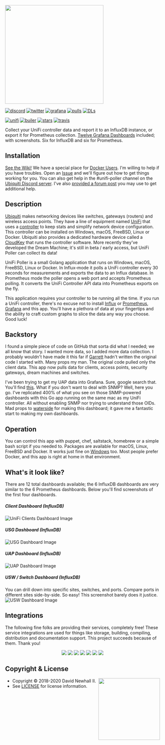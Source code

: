 <img width="320px" src="https://raw.githubusercontent.com/wiki/unifi-poller/unifi-poller/images/unifi-poller-logo.png">

[![discord](https://badgen.net/badge/icon/Discord?color=0011ff&label&icon=https://simpleicons.now.sh/discord/eee "Ubiquiti Discord")](https://discord.gg/KnyKYt2)
[![twitter](https://badgen.net/twitter/follow/TwitchCaptain?icon=https://simpleicons.now.sh/twitter/0099ff&label=TwitchCaptain&color=0116ff "TwitchCaptain @ Twitter")](https://twitter.com/TwitchCaptain)
[![grafana](https://badgen.net/https/golift.io/bd/grafana/dashboard-downloads/11310,10419,10414,10415,10416,10417,10418,11311,11312,11313,11314,11315?icon=https://simpleicons.now.sh/grafana/ED7F38&color=0011ff "Grafana Dashboard Downloads")](http://grafana.com/dashboards?search=unifi-poller)
[![pulls](https://badgen.net/docker/pulls/golift/unifi-poller?icon=https://simpleicons.now.sh/docker/38B1ED&label=pulls&color=0011ff "Docker Pulls")](https://hub.docker.com/r/golift/unifi-poller)
[![DLs](https://img.shields.io/github/downloads/unifi-poller/unifi-poller/total.svg?logo=github&color=0116ff "GitHub Downloads")](https://www.somsubhra.com/github-release-stats/?username=unifi-poller&repository=unifi-poller)

[![unifi](https://badgen.net/badge/UniFi/5.12.x,5.13.x,UAP,USG,USW,UDM?list=|&icon=https://docs.golift.io/svg/ubiquiti_color.svg&color=0099ee "UniFi Products Supported")](https://github.com/golift/unifi)
[![builer](https://badgen.net/badge/go/Application%20Builder?label=&icon=https://docs.golift.io/svg/go.svg&color=0099ee "Go Application Builder")](https://github.com/golift/application-builder)
[![stars](https://badgen.net/github/stars/unifi-poller/unifi-poller?icon=https://simpleicons.now.sh/macys/fab&label=&color=0099ee "GitHub Stars")](https://github.com/unifi-poller/unifi-poller)
[![travis](https://badgen.net/travis/unifi-poller/unifi-poller?icon=travis&label=build "Travis Build")](https://travis-ci.org/unifi-poller/unifi-poller)

Collect your UniFi controller data and report it to an InfluxDB instance,
or export it for Prometheus collection.
[Twelve Grafana Dashboards](http://grafana.com/dashboards?search=unifi-poller)
included; with screenshots. Six for InfluxDB and six for Prometheus.

## Installation

[See the Wiki!](https://github.com/unifi-poller/unifi-poller/wiki/Installation)
We have a special place for [Docker Users](https://github.com/unifi-poller/unifi-poller/wiki/Docker).
I'm willing to help if you have troubles.
Open an [Issue](https://github.com/unifi-poller/unifi-poller/issues) and
we'll figure out how to get things working for you. You can also get help in
the #unifi-poller channel on the [Ubiquiti Discord server](https://discord.gg/KnyKYt2). I've also
[provided a forum post](https://community.ui.com/questions/Unifi-Poller-Store-Unifi-Controller-Metrics-in-InfluxDB-without-SNMP/58a0ea34-d2b3-41cd-93bb-d95d3896d1a1)
you may use to get additional help.

## Description

[Ubiquiti](https://www.ui.com) makes networking devices like switches, gateways
(routers) and wireless access points. They have a line of equipment named
[UniFi](https://www.ui.com/products/#unifi) that uses a
[controller](https://www.ui.com/download/unifi/) to keep stats and simplify network
device configuration. This controller can be installed on Windows, macOS, FreeBSD,
Linux or Docker. Ubiquiti also provides a dedicated hardware device called a
[CloudKey](https://www.ui.com/unifi/unifi-cloud-key/) that runs the controller software.
More recently they've developed the Dream Machine; it's still in
beta / early access, but UniFi Poller can collect its data!

UniFi Poller is a small Golang application that runs on Windows, macOS, FreeBSD,
Linux or Docker. In Influx-mode it polls a UniFi controller every 30 seconds for
measurements and exports the data to an Influx database. In Prometheus mode the
poller opens a web port and accepts Prometheus polling. It converts the UniFi
Controller API data into Prometheus exports on the fly.

This application requires your controller to be running all the time. If you run
a UniFi controller, there's no excuse not to install
[Influx](https://github.com/unifi-poller/unifi-poller/wiki/InfluxDB) or
[Prometheus](https://prometheus.io),
[Grafana](https://github.com/unifi-poller/unifi-poller/wiki/Grafana) and this app.
You'll have a plethora of data at your fingertips and the ability to craft custom
graphs to slice the data any way you choose. Good luck!

## Backstory

I found a simple piece of code on GitHub that sorta did what I needed;
we all know that story. I wanted more data, so I added more data collection.
I probably wouldn't have made it this far if [Garrett](https://github.com/dewski/unifi)
hadn't written the original code I started with. Many props my man.
The original code pulled only the client data. This app now pulls data
for clients, access points, security gateways, dream machines and switches.

I've been trying to get my UAP data into Grafana. Sure, google search that.
You'll find [this](https://community.ubnt.com/t5/UniFi-Wireless/Grafana-dashboard-for-UniFi-APs-now-available/td-p/1833532).
What if you don't want to deal with SNMP?
Well, here you go. I've replicated 400% of what you see on those SNMP-powered
dashboards with this Go app running on the same mac as my UniFi controller.
All without enabling SNMP nor trying to understand those OIDs. Mad props
to [waterside](https://community.ubnt.com/t5/user/viewprofilepage/user-id/303058)
for making this dashboard; it gave me a fantastic start to making my own dashboards.

## Operation

You can control this app with puppet, chef, saltstack, homebrew or a simple bash
script if you needed to. Packages are available for macOS, Linux, FreeBSD and Docker.
It works just fine on [Windows](https://github.com/unifi-poller/unifi-poller/wiki/Windows) too.
Most people prefer Docker, and this app is right at home in that environment.

## What's it look like?

There are 12 total dashboards available; the 6 InfluxDB dashboards are very similar
to the 6 Prometheus dashboards. Below you'll find screenshots of the first four dashboards.

##### Client Dashboard (InfluxDB)
![UniFi Clients Dashboard Image](https://grafana.com/api/dashboards/10418/images/7540/image)

##### USG Dashboard (InfluxDB)
![USG Dashboard Image](https://grafana.com/api/dashboards/10416/images/7543/image)

##### UAP Dashboard (InfluxDB)
![UAP Dashboard Image](https://grafana.com/api/dashboards/10415/images/7542/image)

##### USW / Switch Dashboard (InfluxDB)
You can drill down into specific sites, switches, and ports. Compare ports in different
sites side-by-side. So easy! This screenshot barely does it justice.
![USW Dashboard Image](https://grafana.com/api/dashboards/10417/images/7544/image)

## Integrations

The following fine folks are providing their services, completely free! These service
integrations are used for things like storage, building, compiling, distribution and
documentation support. This project succeeds because of them. Thank you!

<p style="text-align: center;">
<a title="Jfrog Bintray" alt="Jfrog Bintray" href="https://bintray.com"><img src="https://docs.golift.io/integrations/bintray.png"/></a>
<a title="GitHub" alt="GitHub" href="https://GitHub.com"><img src="https://docs.golift.io/integrations/octocat.png"/></a>
<a title="Docker Cloud" alt="Docker" href="https://cloud.docker.com"><img src="https://docs.golift.io/integrations/docker.png"/></a>
<a title="Travis-CI" alt="Travis-CI" href="https://Travis-CI.com"><img src="https://docs.golift.io/integrations/travis-ci.png"/></a>
<a title="Homebrew" alt="Homebrew" href="https://brew.sh"><img src="https://docs.golift.io/integrations/homebrew.png"/></a>
<a title="Go Lift" alt="Go Lift" href="https://golift.io"><img src="https://docs.golift.io/integrations/golift.png"/></a>
<a title="Grafana" alt="Grafana" href="https://grafana.com"><img src="https://docs.golift.io/integrations/grafana.png"/></a>
</p>

## Copyright & License
<img style="float: right;" align="right" width="200px" src="https://raw.githubusercontent.com/wiki/unifi-poller/unifi-poller/images/unifi-poller-logo.png">

-   Copyright © 2018-2020 David Newhall II.
-   See [LICENSE](LICENSE) for license information.
